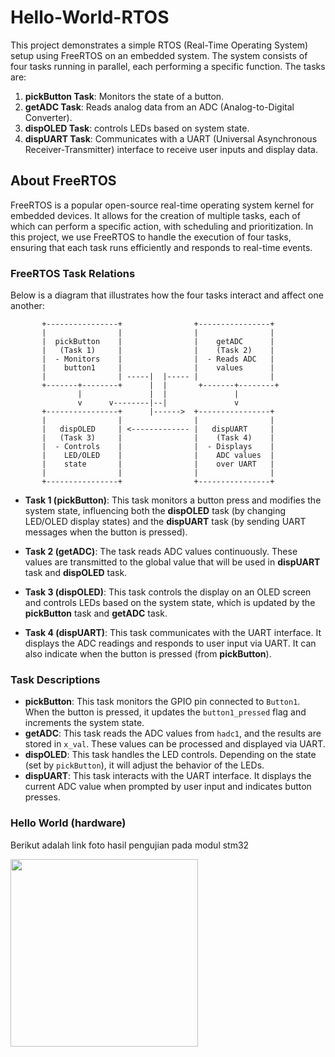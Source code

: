 # Hello-World-RTOS

This project demonstrates a simple RTOS (Real-Time Operating System) setup using FreeRTOS on an embedded system. The system consists of four tasks running in parallel, each performing a specific function. The tasks are:

1. **pickButton Task**: Monitors the state of a button.
2. **getADC Task**: Reads analog data from an ADC (Analog-to-Digital Converter).
3. **dispOLED Task**: controls LEDs based on system state.
4. **dispUART Task**: Communicates with a UART (Universal Asynchronous Receiver-Transmitter) interface to receive user inputs and display data.

## About FreeRTOS

FreeRTOS is a popular open-source real-time operating system kernel for embedded devices. It allows for the creation of multiple tasks, each of which can perform a specific action, with scheduling and prioritization. In this project, we use FreeRTOS to handle the execution of four tasks, ensuring that each task runs efficiently and responds to real-time events.

### FreeRTOS Task Relations

Below is a diagram that illustrates how the four tasks interact and affect one another:

```plaintext
       +----------------+                +----------------+
       |                |                |                |
       |  pickButton    |                |    getADC      |
       |   (Task 1)     |                |    (Task 2)    |
       |  - Monitors    |                |  - Reads ADC   |
       |    button1     |                |    values      |
       |                | -----|  |----- |                |
       +-------+--------+      |  |       +-------+--------+
               |               |  |               |
               v      v--------|--|               v
       +----------------+      |------>  +----------------+
       |                |                |                |
       |   dispOLED     | <------------- |   dispUART     |
       |   (Task 3)     |                |    (Task 4)    |
       |  - Controls    |                |  - Displays    |
       |    LED/OLED    |                |    ADC values  |
       |    state       |                |    over UART   |
       |                |                |                |
       +----------------+                +----------------+
```

- **Task 1 (pickButton)**: This task monitors a button press and modifies the system state, influencing both the **dispOLED** task (by changing LED/OLED display states) and the **dispUART** task (by sending UART messages when the button is pressed).
  
- **Task 2 (getADC)**: The task reads ADC values continuously. These values are transmitted to the global value that will be used in **dispUART** task and **dispOLED** task.
  
- **Task 3 (dispOLED)**: This task controls the display on an OLED screen and controls LEDs based on the system state, which is updated by the **pickButton** task and **getADC** task.
  
- **Task 4 (dispUART)**: This task communicates with the UART interface. It displays the ADC readings and responds to user input via UART. It can also indicate when the button is pressed (from **pickButton**).

### Task Descriptions

- **pickButton**: This task monitors the GPIO pin connected to `Button1`. When the button is pressed, it updates the `button1_pressed` flag and increments the system state.
- **getADC**: This task reads the ADC values from `hadc1`, and the results are stored in `x_val`. These values can be processed and displayed via UART.
- **dispOLED**: This task handles the LED controls. Depending on the state (set by `pickButton`), it will adjust the behavior of the LEDs.
- **dispUART**: This task interacts with the UART interface. It displays the current ADC value when prompted by user input and indicates button presses.

### Hello World (hardware)
Berikut adalah link foto hasil pengujian pada modul stm32

<img src="![hello world image](https://github.com/user-attachments/assets/133f55c6-9eac-4a55-90c1-bc5fab2ff86f)
" width="300" />


